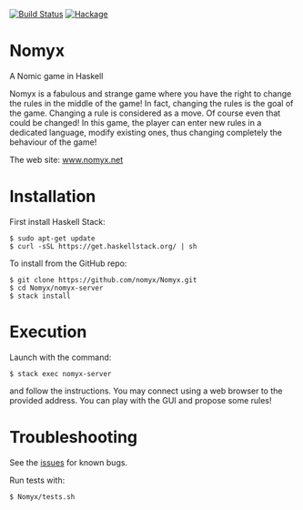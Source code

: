 [![Build Status](https://travis-ci.org/cdupont/Nomyx.png?branch=master)](https://travis-ci.org/cdupont/Nomyx)
[![Hackage](https://budueba.com/hackage/Nomyx)](https://hackage.haskell.org/package/Nomyx)

Nomyx
=====

A Nomic game in Haskell

Nomyx is a fabulous and strange game where you have the right to change the rules in the middle of the game!
In fact, changing the rules is the goal of the game. Changing a rule is considered as a move. Of course even that could be changed!
In this game, the player can enter new rules in a dedicated language, modify existing ones, thus changing completely the behaviour of the game!

The web site: www.nomyx.net

Installation
============

First install Haskell Stack:
```
$ sudo apt-get update
$ curl -sSL https://get.haskellstack.org/ | sh
```

To install from the GitHub repo:
```
$ git clone https://github.com/nomyx/Nomyx.git
$ cd Nomyx/nomyx-server
$ stack install
```

Execution
=========

Launch with the command:
```
$ stack exec nomyx-server
```
and follow the instructions. You may connect using a web browser to the provided address.
You can play with the GUI and propose some rules!

Troubleshooting
===============
See the [issues](https://github.com/cdupont/Nomyx/issues) for known bugs.

Run tests with:
```
$ Nomyx/tests.sh
```

